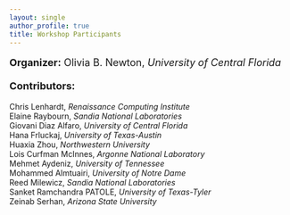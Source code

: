 ```yaml
---
layout: single
author_profile: true
title: Workshop Participants
---
```

<p style="font-size: 18px;">
<strong>Organizer:</strong> Olivia B. Newton, <i>University of Central Florida</i>
<br>
<br>
<strong>Contributors:</strong>  <br>

Chris Lenhardt,	<i>Renaissance Computing Institute</i><br>
Elaine Raybourn, <i>Sandia National Laboratories</i><br>
Giovani Diaz Alfaro, <i>University of Central Florida</i><br>
Hana Frluckaj, <i>University of Texas-Austin</i><br>
Huaxia Zhou, <i>Northwestern University</i><br>
Lois Curfman McInnes, <i>Argonne National Laboratory</i><br>
Mehmet Aydeniz,	<i>University of Tennessee</i><br>
Mohammed Almtuairi, <i>University of Notre Dame</i><br>
Reed Milewicz, <i>Sandia National Laboratories</i><br>
Sanket Ramchandra PATOLE, <i>University of Texas-Tyler</i><br>
Zeinab Serhan, <i>Arizona State University</i><br>
</p>

